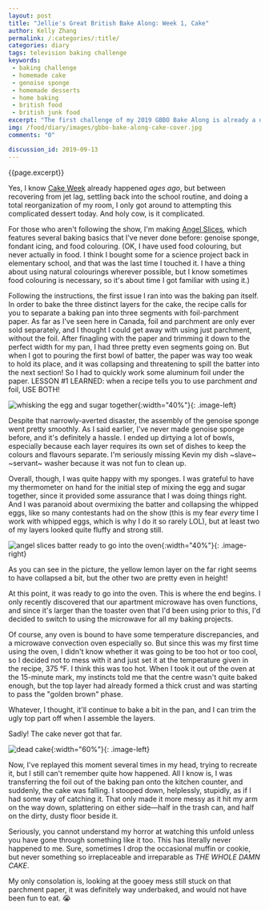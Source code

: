 ```yaml
---
layout: post
title: "Jellie's Great British Bake Along: Week 1, Cake"
author: Kelly Zhang
permalink: /:categories/:title/
categories: diary
tags: television baking challenge
keywords:
 - baking challenge
 - homemade cake
 - genoise sponge
 - homemade desserts
 - home baking
 - british food
 - british junk food
excerpt: "The first challenge of my 2019 GBBO Bake Along is already a disaster! Not only am I over three weeks late, my cake suffered a terrible accident en route from the oven. Doctors say he's not going to make it :'("
img: /food/diary/images/gbbo-bake-along-cake-cover.jpg
comments: "0"

discussion_id: 2019-09-13
---
```


{{page.excerpt}}

Yes, I know [Cake Week](/food/diary/jellies-great-british-bake-along-2019) already happened *ages ago*, but between recovering from jet lag, settling back into the school routine, and doing a total reorganization of my room, I only got around to attempting this complicated dessert today. And holy cow, is it complicated.

For those who aren't following the show, I'm making [Angel Slices](https://thegreatbritishbakeoff.co.uk/angel-slices/), which features several baking basics that I've never done before: genoise sponge, fondant icing, and food colouring. (OK, I have used food colouring, but never actually in food. I think I bought some for a science project back in elementary school, and that was the last time I touched it. I have a thing about using natural colourings wherever possible, but I know sometimes food colouring is necessary, so it's about time I got familiar with using it.)

Following the instructions, the first issue I ran into was the baking pan itself. In order to bake the three distinct layers for the cake, the recipe calls for you to separate a baking pan into three segments with foil-parchment paper. As far as I've seen here in Canada, foil and parchment are only ever sold separately, and I thought I could get away with using just parchment, without the foil. After finagling with the paper and trimming it down to the perfect width for my pan, I had three pretty even segments going on. But when I got to pouring the first bowl of batter, the paper was way too weak to hold its place, and it was collapsing and threatening to spill the batter into the next section! So I had to quickly work some aluminum foil under the paper. LESSON #1 LEARNED: when a recipe tells you to use parchment *and* foil, USE BOTH!

![whisking the egg and sugar together](/food/diary/images/gbbo-bake-along-cake-3.jpg){:width="40%"}{: .image-left}

Despite that narrowly-averted disaster, the assembly of the genoise sponge went pretty smoothly. As I said earlier, I've never made genoise sponge before, and it's definitely a hassle. I ended up dirtying a lot of bowls, especially because each layer requires its own set of dishes to keep the colours and flavours separate. I'm seriously missing Kevin my dish ~slave~ ~servant~ washer because it was not fun to clean up.

Overall, though, I was quite happy with my sponges. I was grateful to have my thermometer on hand for the initial step of mixing the egg and sugar together, since it provided some assurance that I was doing things right. And I was paranoid about overmixing the batter and collapsing the whipped eggs, like so many contestants had on the show (this is my fear *every* time I work with whipped eggs, which is why I do it so rarely LOL), but at least two of my layers looked quite fluffy and strong still.

![angel slices batter ready to go into the oven](/food/diary/images/gbbo-bake-along-cake-2.jpg){:width="40%"}{: .image-right}

As you can see in the picture, the yellow lemon layer on the far right seems to have collapsed a bit, but the other two are pretty even in height!

At this point, it was ready to go into the oven. This is where the end begins. I only recently discovered that our apartment microwave has oven functions, and since it's larger than the toaster oven that I'd been using prior to this, I'd decided to switch to using the microwave for all my baking projects.

Of course, any oven is bound to have some temperature discrepancies, and a microwave convection oven especially so. But since this was my first time using the oven, I didn't know whether it was going to be too hot or too cool, so I decided not to mess with it and just set it at the temperature given in the recipe, 375 °F. I think this was too hot. When I took it out of the oven at the 15-minute mark, my instincts told me that the centre wasn't quite baked enough, but the top layer had already formed a thick crust and was starting to pass the "golden brown" phase.

Whatever, I thought, it'll continue to bake a bit in the pan, and I can trim the ugly top part off when I assemble the layers.

Sadly! The cake never got that far.

![dead cake](/food/diary/images/gbbo-bake-along-cake-1.jpg){:width="60%"}{: .image-left}

Now, I've replayed this moment several times in my head, trying to recreate it, but I still can't remember quite how happened. All I know is, I was transferring the foil out of the baking pan onto the kitchen counter, and suddenly, the cake was falling. I stooped down, helplessly, stupidly, as if I had some way of catching it. That only made it more messy as it hit my arm on the way down, splattering on either side—half in the trash can, and half on the dirty, dusty floor beside it.

Seriously, you cannot understand my horror at watching this unfold unless you have gone through something like it too. This has literally never happened to me. Sure, sometimes I drop the occasional muffin or cookie, but never something so irreplaceable and irreparable as *THE WHOLE DAMN CAKE*.

My only consolation is, looking at the gooey mess still stuck on that parchment paper, it was definitely way underbaked, and would not have been fun to eat. 😭
